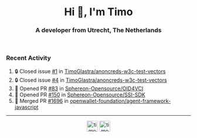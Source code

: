 <h1 align="center">Hi 👋, I'm Timo</h1>
<h3 align="center">A developer from Utrecht, The Netherlands</h3>
<br/>
<!-- https://github.com/rahuldkjain/github-profile-readme-generator --!>

<!--  <p align="left"><img src="https://github-readme-stats.vercel.app/api?username=timoglastra&show_icons=true&count_private=true&" alt="timoglastra" /></p> --!>

<!--
Github language stats
<p align="left"><img src="https://github-readme-stats.vercel.app/api/top-langs/?username=timoglastra&layout=compact" alt="timoglastra" /><p>
-->

<!-- Codestats language stats -->
<!-- <p align="left"><img src="https://codestats-readme.vercel.app/api/top-langs/?username=timoglastra&layout=compact&language_count=12" alt="timoglastra" /><p>    --!>
  
<h3>Recent Activity</h3>

<!--START_SECTION:activity-->
1. 🔒 Closed issue [#1](https://github.com/TimoGlastra/anoncreds-w3c-test-vectors/issues/1) in [TimoGlastra/anoncreds-w3c-test-vectors](https://github.com/TimoGlastra/anoncreds-w3c-test-vectors)
2. 🔒 Closed issue [#4](https://github.com/TimoGlastra/anoncreds-w3c-test-vectors/issues/4) in [TimoGlastra/anoncreds-w3c-test-vectors](https://github.com/TimoGlastra/anoncreds-w3c-test-vectors)
3. 💪 Opened PR [#83](https://github.com/Sphereon-Opensource/OID4VCI/pull/83) in [Sphereon-Opensource/OID4VCI](https://github.com/Sphereon-Opensource/OID4VCI)
4. 💪 Opened PR [#150](https://github.com/Sphereon-Opensource/SSI-SDK/pull/150) in [Sphereon-Opensource/SSI-SDK](https://github.com/Sphereon-Opensource/SSI-SDK)
5. 🎉 Merged PR [#1696](https://github.com/openwallet-foundation/agent-framework-javascript/pull/1696) in [openwallet-foundation/agent-framework-javascript](https://github.com/openwallet-foundation/agent-framework-javascript)
<!--END_SECTION:activity-->

---

<p align="center">
<a href="https://twitter.com/timoglastra" target="blank"><img align="center" src="https://cdn.jsdelivr.net/npm/simple-icons@3.0.1/icons/twitter.svg" alt="timoglastra" height="30" width="30" /></a>
<a href="https://linkedin.com/in/timoglastra" target="blank"><img align="center" src="https://cdn.jsdelivr.net/npm/simple-icons@3.0.1/icons/linkedin.svg" alt="timoglastra" height="30" width="30" /></a>
</p>



